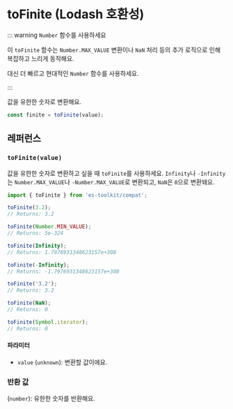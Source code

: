 # toFinite (Lodash 호환성)

::: warning `Number` 함수를 사용하세요

이 `toFinite` 함수는 `Number.MAX_VALUE` 변환이나 `NaN` 처리 등의 추가 로직으로 인해 복잡하고 느리게 동작해요.

대신 더 빠르고 현대적인 `Number` 함수를 사용하세요.

:::

값을 유한한 숫자로 변환해요.

```typescript
const finite = toFinite(value);
```

## 레퍼런스

### `toFinite(value)`

값을 유한한 숫자로 변환하고 싶을 때 `toFinite`를 사용하세요. `Infinity`나 `-Infinity`는 `Number.MAX_VALUE`나 `-Number.MAX_VALUE`로 변환되고, `NaN`은 `0`으로 변환돼요.

```typescript
import { toFinite } from 'es-toolkit/compat';

toFinite(3.2);
// Returns: 3.2

toFinite(Number.MIN_VALUE);
// Returns: 5e-324

toFinite(Infinity);
// Returns: 1.7976931348623157e+308

toFinite(-Infinity);
// Returns: -1.7976931348623157e+308

toFinite('3.2');
// Returns: 3.2

toFinite(NaN);
// Returns: 0

toFinite(Symbol.iterator);
// Returns: 0
```

#### 파라미터

- `value` (`unknown`): 변환할 값이에요.

### 반환 값

(`number`): 유한한 숫자를 반환해요.